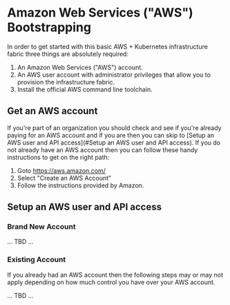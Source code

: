 # Amazon Web Services ("AWS") Bootstrapping

In order to get started with this basic AWS + Kubernetes infrastructure fabric three things are absolutely required: 

1. An Amazon Web Services ("AWS") account.
2. An AWS user account with administrator privileges that allow you to provision the infrastructure fabric.
3. Install the official AWS command line toolchain.

## Get an AWS account

If you're part of an organization you should check and see if you're already paying for an AWS account and if you are then you can skip to [Setup an AWS user and API access](#Setup an AWS user and API access). If you do not already have an AWS account then you can follow these handy instructions to get on the right path:

1. Goto https://aws.amazon.com/
2. Select "Create an AWS Account"
3. Follow the instructions provided by Amazon.

## Setup an AWS user and API access

### Brand New Account

... TBD ...

### Existing Account

If you already had an AWS account then the following steps may or may not apply depending on how much control you have over your AWS account.

... TBD ...
